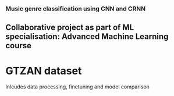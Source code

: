 ### Music genre classification using CNN and CRNN 

## Collaborative project as part of ML specialisation: Advanced Machine Learning course

# GTZAN dataset 

Inlcudes data processing, finetuning and model comparison 
